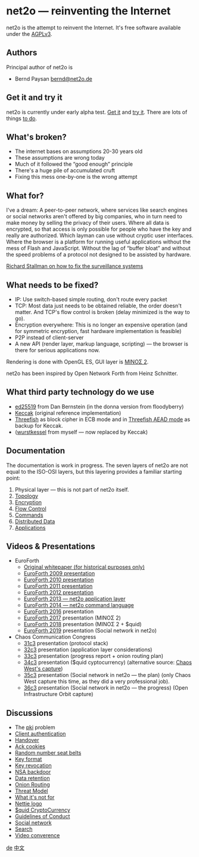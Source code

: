 # net2o — reinventing the Internet #

net2o is the attempt to reinvent the Internet.  It's free software
available under the [AGPLv3](https://www.gnu.org/licenses/agpl-3.0.en.html).

## Authors ##

Principal author of net2o is

* Bernd Paysan <bernd@net2o.de>

## Get it and try it ##

net2o is currently under early alpha test. [Get it](get-it.md) and
[try it](try-it.md).  There are lots of things [to do](todo.md).

## What's broken? ##

* The internet bases on assumptions 20-30 years old
* These assumptions are wrong today
* Much of it followed the “good enough” principle
* There's a huge pile of accumulated cruft
* Fixing this mess one-by-one is the wrong attempt

## What for? ##

I've a dream: A peer-to-peer network, where services like search engines or
social networks aren't offered by big companies, who in turn need to make money
by selling the privacy of their users. Where all data is encrypted, so that
access is only possible for people who have the key and really are authorized.
Which layman can use without cryptic user interfaces. Where the browser is a
platform for running useful applications without the mess of Flash and
JavaScript. Without the lag of “buffer bloat” and without the speed problems of
a protocol not designed to be assisted by hardware.

[Richard Stallman on how to fix the surveillance
systems](https://www.theguardian.com/commentisfree/2018/apr/03/facebook-abusing-data-law-privacy-big-tech-surveillance)

## What needs to be fixed? ##

* IP: Use switch-based simple routing, don't route every packet
* TCP: Most data just needs to be obtained reliable, the order doesn't
  matter. And TCP's flow control is broken (delay minimized is the way to go).
* Encryption everywhere: This is no longer an expensive operation (and for
  symmetric encryption, fast hardware implementation is feasible)
* P2P instead of client-server
* A new API (render layer, markup language, scripting) — the browser is there
  for serious applications now.

Rendering is done with OpenGL ES, GUI layer is
[MINOΣ 2](https://fossil.net2o.de/minos2).

net2o has been inspired by Open Network Forth from Heinz Schnitter.

## What third party technology do we use ##

* [ed25519](ed25519.md) from Dan Bernstein (in the donna version from
  floodyberry)
* [Keccak](http://keccak.noekeon.org/) (original reference implementation)
* [Threefish](https://www.schneier.com/threefish.html) as block cipher
  in ECB mode and in [Threefish AEAD mode](threefish.md) as backup for Keccak.
* ([wurstkessel](wurstkessel.wiki) from myself — now replaced by Keccak)

## Documentation ##

The documentation is work in progress. The seven layers of net2o are not
equal to the ISO-OSI layers, but this layering provides a familiar starting
point:

1. Physical layer — this is not part of net2o itself.
2. [Topology](topology.md)
3. [Encryption](encryption.md)
4. [Flow Control](flow-control.md)
5. [Commands](commands.md)
6. [Distributed Data](distributed-data.md)
7. [Applications](applications.wiki)

## Videos & Presentations ##

* EuroForth
  * [Original whitepaper (for historical purposes only)](https://net2o.de/internet-2.0.html)
  * [EuroForth 2009 presentation](https://net2o.de/internet-2.0.pdf)
  * [EuroForth 2010 presentation](https://net2o.de/net2o.pdf)
  * [EuroForth 2011 presentation](https://net2o.de/net2o-al.pdf)
  * [EuroForth 2012 presentation](https://net2o.de/net2o-tl2.pdf)
  * [EuroForth 2013 — net2o application
    layer](https://wiki.forth-ev.de/doku.php/events:euroforth-2013:n2oal)
  * [EuroForth 2014 — net2o command
    language](https://wiki.forth-ev.de/doku.php/events:euroforth-2014:net2ocl)
  * [EuroForth
    2016](https://wiki.forth-ev.de/doku.php/events:euroforth-2016:using-net2o)
    presentation
  * [EuroForth
    2017](https://wiki.forth-ev.de/lib/exe/fetch.php/events:ef2017:minos2.mp4)
    presentation (MINOΣ 2)
  * [EuroForth 2018](https://wiki.forth-ev.de/doku.php/events:ef2018:net2o)
    presentation (MINOΣ 2 + $quid)
  * [EuroForth 2019](https://wiki.forth-ev.de/doku.php/events:ef2019:net2o)
    presentation (Social network in net2o)
* Chaos Communication Congress
  * [31c3](31c3.md) presentation (protocol stack)
  * [32c3](32c3.md) presentation (application layer considerations)
  * [33c3](33c3.md) presentation (progress report + onion routing plan)
  * [34c3](34c3.md) presentation ($quid cyptocurrency) (alternative source: [Chaos West's
    capture](https://media.ccc.de/v/34c3-ChaosWest-15-net2o_gui_realtime_mixnet_and_ethical_micropayment_with_efficient_blockchain))
  * [35c3](https://media.ccc.de/v/35c3chaoswest-21-cloudcalypse-it-looks-like-you-ve-reached-the-end-how-to-take-your-data-into-net2o)
	presentation (Social network in net2o — the plan) (only Chaos West capture this time, as they did a very
	professional job).
  * [36c3](https://media.ccc.de/v/36c3-oio-162-cloudcalypse-2-social-network-with-net2o-ybti-wefixthenet-session-)
    presentation (Social network in net2o — the progress) (Open Infrastructure
    Orbit capture)

## Discussions ##

* The [pki](pki.md) problem
* [Client authentication](client-auth.md)
* [Handover](handover.md)
* [Ack cookies](ackcookies.md)
* [Random number seat belts](rng.md)
* [Key format](key-format.md)
* [Key revocation](key-revocation.md)
* [NSA backdoor](nsa-backdoor.md)
* [Data retention](data-retention.md)
* [Onion Routing](onion-routing.md)
* [Threat Model](threat-model.md)
* [What it's not for](whatnotfor.md)
* [Nettie logo](nettie.md)
* [$quid CryptoCurrency](squid.md)
* [Guidelines of Conduct](guidelines.md)
* [Social network](social.md)
* [Search](search.md)
* [Video converence](videoconference.md)

[de](/net2o/wiki?name=net2o.de)
[中文](net2o.zh.md)
